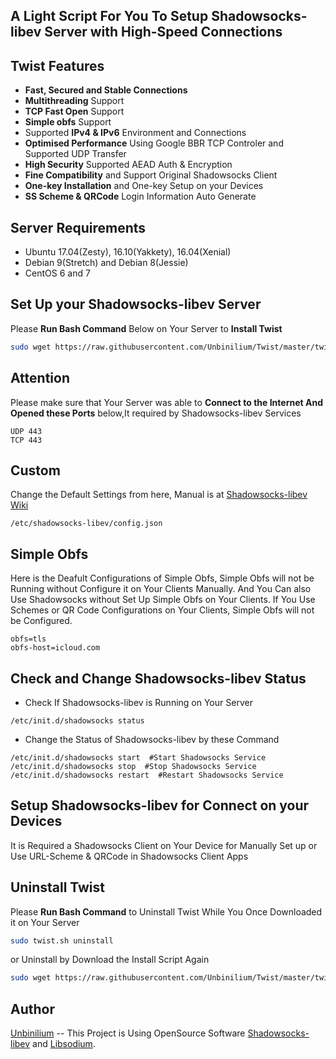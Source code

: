 ## A Light Script For You To Setup Shadowsocks-libev Server with High-Speed Connections

## Twist Features
- **Fast, Secured and Stable Connections**
- **Multithreading** Support
- **TCP Fast Open** Support
- **Simple obfs** Support
- Supported **IPv4 & IPv6** Environment and Connections
- **Optimised Performance** Using Google BBR TCP Controler and Supported UDP Transfer
- **High Security** Supported AEAD Auth & Encryption
- **Fine Compatibility** and Support Original Shadowsocks Client
- **One-key Installation** and One-key Setup on your Devices
- **SS Scheme & QRCode** Login Information Auto Generate 

## Server Requirements
- Ubuntu 17.04(Zesty), 16.10(Yakkety), 16.04(Xenial)
- Debian 9(Stretch) and Debian 8(Jessie) 
- CentOS 6 and 7

## Set Up your Shadowsocks-libev Server
Please **Run Bash Command** Below on Your Server to **Install Twist**
```bash
sudo wget https://raw.githubusercontent.com/Unbinilium/Twist/master/twist -O twist.sh && chmod -x twist.sh && bash twist.sh
```

## Attention
Please make sure that Your Server was able to **Connect to the Internet And Opened these Ports** below,It required by Shadowsocks-libev Services
```port
UDP 443
TCP 443
```

## Custom
Change the Default Settings from here, Manual is at <a href="https://github.com/shadowsocks/shadowsocks/wiki/Configuration-via-Config-File" target="_blank">Shadowsocks-libev Wiki</a>
```shadowsocks-libev-json
/etc/shadowsocks-libev/config.json
```

## Simple Obfs
Here is the Deafult Configurations of Simple Obfs, Simple Obfs will not be Running without Configure it on Your Clients Manually. And You Can also Use Shadowsocks without Set Up Simple Obfs on Your Clients. If You Use Schemes or QR Code Configurations on Your Clients, Simple Obfs will not be Configured.
```Simple Obfs
obfs=tls
obfs-host=icloud.com
```

## Check and Change Shadowsocks-libev Status
- Check If Shadowsocks-libev is Running on Your Server
```shell
/etc/init.d/shadowsocks status
```
- Change the Status of Shadowsocks-libev by these Command
```shell
/etc/init.d/shadowsocks start  #Start Shadowsocks Service
/etc/init.d/shadowsocks stop  #Stop Shadowsocks Service
/etc/init.d/shadowsocks restart  #Restart Shadowsocks Service
```

## Setup Shadowsocks-libev for Connect on your Devices
It is Required a Shadowsocks Client on Your Device for Manually Set up or Use URL-Scheme & QRCode in Shadowsocks Client Apps

## Uninstall Twist
Please **Run Bash Command** to Uninstall Twist While You Once Downloaded it on Your Server
```bash
sudo twist.sh uninstall
```
or Uninstall by Download the Install Script Again
```bash
sudo wget https://raw.githubusercontent.com/Unbinilium/Twist/master/twist -O twist.sh && chmod -x twist.sh && bash twist.sh uninstall
```

## Author
<a href="https://github.com/Unbinilium" target="_blank">Unbinilium</a> --  This Project is Using OpenSource Software <a href="https://github.com/shadowsocks/shadowsocks-libev" target="_blank">Shadowsocks-libev</a> and <a href="https://github.com/jedisct1/libsodium" target="_blank">Libsodium</a>.
